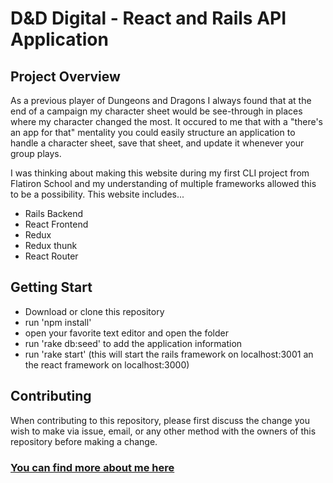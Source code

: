 # D&D Digital - React and Rails API Application

## Project Overview

As a previous player of Dungeons and Dragons I always found that at the end of a campaign my character sheet would be see-through in places where my character changed the most.  It occured to me that with a "there's an app for that" mentality you could easily structure an application to handle a character sheet, save that sheet, and update it whenever your group plays.

I was thinking about making this website during my first CLI project from Flatiron School and my understanding of multiple frameworks allowed this to be a possibility. This website includes...

 - Rails Backend
 - React Frontend
 - Redux
 - Redux thunk
 - React Router

## Getting Start
 - Download or clone this repository
 - run 'npm install'
 - open your favorite text editor and open the folder
 - run 'rake db:seed' to add the application information
 - run 'rake start' (this will start the rails framework on localhost:3001 an the react framework on localhost:3000)

## Contributing
When contributing to this repository, please first discuss the change you wish to make via issue, email, or any other method with the owners of this repository before making a change.

### <a href="https://www.linkedin.com/in/tyyhunt/">You can find more about me here</a>